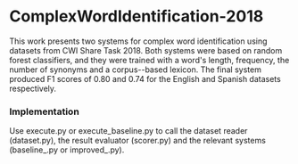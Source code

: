 # ComplexWordIdentification-2018

This work presents two systems for complex word identification using datasets from CWI Share Task 2018. Both systems were based on random forest classifiers, and they were trained with a word's length, frequency, the number of synonyms and a corpus--based lexicon. The final system produced F1 scores of 0.80 and 0.74 for the English and Spanish datasets respectively.

### Implementation

Use execute.py or execute_baseline.py to call the dataset reader (dataset.py), the result evaluator (scorer.py) and the relevant systems (baseline_<algorithm name>.py or improved_<algorithm name>.py).
